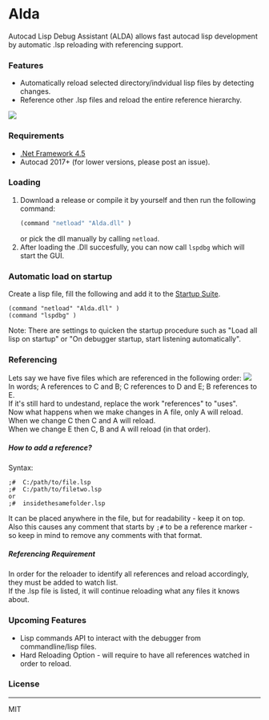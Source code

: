 # Alda
Autocad Lisp Debug Assistant (ALDA) allows fast autocad lisp development by automatic .lsp reloading with referencing support.

### Features
  - Automatically reload selected directory/indvidual lisp files by detecting changes.
  - Reference other .lsp files and reload the entire reference hierarchy.

![](http://i.imgur.com/fYmZ3Fg.png) 
### Requirements
* [.Net Framework 4.5](https://www.microsoft.com/en-us/download/details.aspx?id=30653)
* Autocad 2017+ (for lower versions, please post an issue).

### Loading
1. Download a release or compile it by yourself and then run the following command:
    ```lsp
    (command "netload" "Alda.dll" )
    ```
    or pick the dll manually by calling `netload`.
2. After loading the .Dll succesfully, you can now call `lspdbg` which will start the GUI.

### Automatic load on startup
Create a lisp file, fill the following and add it to the [Startup Suite](https://knowledge.autodesk.com/support/autocad/learn-explore/caas/CloudHelp/cloudhelp/2016/ENU/AutoCAD-Core/files/GUID-B38F610B-51FB-4938-BDEC-A0A737F5DB6C-htm.html).
```
(command "netload" "Alda.dll" )
(command "lspdbg" )
```
Note: There are settings to quicken the startup procedure such as "Load all lisp on startup" or "On debugger startup, start listening automatically".

### Referencing
Lets say we have five files which are referenced in the following order:
![](http://i.imgur.com/vBnWPms.png)<br>
In words; A references to C and B; C references to D and E; B references to E.<br>
If it's still hard to undestand, replace the work "references" to "uses".<br>
Now what happens when we make changes in A file, only A will reload.<br>
When we change C then C and A will reload.<br>
When we change E then C, B and A will reload (in that order).

##### How to add a reference?
Syntax:
```
;#	C:/path/to/file.lsp
;#	C:/path/to/filetwo.lsp
or
;#	insidethesamefolder.lsp
```
It can be placed anywhere in the file, but for readability - keep it on top.<br>
Also this causes any comment that starts by `;#` to be a reference marker - so keep in mind to remove any comments with that format.
##### Referencing Requirement
In order for the reloader to identify all references and reload accordingly, they must be added to watch list.<br>
If the .lsp file is listed, it will continue reloading what any files it knows about.
### Upcoming Features
* Lisp commands API to interact with the debugger from commandline/lisp files.
* Hard Reloading Option - will require to have all references watched in order to reload.

### License
----

MIT

